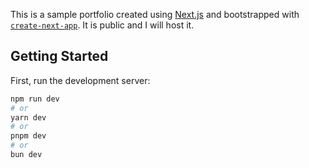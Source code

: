 This is a sample portfolio created using [Next.js](https://nextjs.org/) and bootstrapped with [`create-next-app`](https://github.com/vercel/next.js/tree/canary/packages/create-next-app). It is public and I will host it.

## Getting Started

First, run the development server:

```bash
npm run dev
# or
yarn dev
# or
pnpm dev
# or
bun dev
